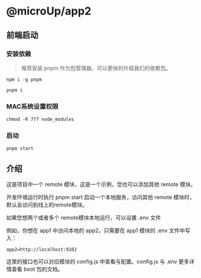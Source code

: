 # @microUp/app2

## 前端启动

### 安装依赖

> 推荐安装 pnpm 作为包管理器，可以更快的升级我们的依赖包。

`npm i -g pnpm`

```pnpm i```

### MAC系统设置权限

```chmod -R 777 node_modules```

### 启动

```pnpm start```

## 介绍

这是项目中一个 remote 模块，这是一个示例，您也可以添加其他 remote 模块。

开发环境运行时执行 pnpm start 启动一个本地服务，访问其他 remote 模块时，默认会访问到线上的remote模块。

如果您想两个或者多个 remote模块本地运行，可以设置 .env 文件

例如，你想在 app1 中访问本地的 app2，只需要在 app1 模块的 .env 文件中写入：

```
app2=http://localhost:9102
```

这里的接口也可以对应模块的 config.js 中查看与配置。config.js 与 .env 更多详情查看 boot 包的文档。
